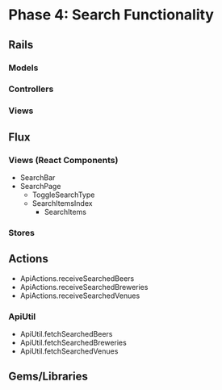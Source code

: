 # Phase 4: Search Functionality

## Rails
### Models

### Controllers

### Views

## Flux
### Views (React Components)
* SearchBar
* SearchPage
  - ToggleSearchType
  - SearchItemsIndex
    - SearchItems


### Stores

## Actions
* ApiActions.receiveSearchedBeers
* ApiActions.receiveSearchedBreweries
* ApiActions.receiveSearchedVenues

### ApiUtil
* ApiUtil.fetchSearchedBeers
* ApiUtil.fetchSearchedBreweries
* ApiUtil.fetchSearchedVenues

## Gems/Libraries
